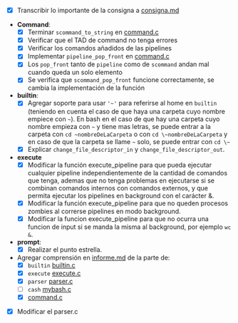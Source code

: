 - [x] Transcribir lo importante de la consigna a [consigna.md](consigna.md)
- **Command**:
    - [x] Terminar `scommand_to_string` en [command.c](skeleton2021/command.c)
    - [x] Verificar que el TAD de command no tenga errores
    - [x] Verificar los comandos añadidos de las pipelines
    - [x] Implementar `pipeline_pop_front` en [command.c](skeleton2021/command.c)
    - [x] Los `pop_front` tanto de `pipeline` como de `scommand` andan mal cuando queda un solo elemento
    - [x] Se verifica que `scommand_pop_front` funcione correctamente, se cambia la implementación de la función

- **builtin**:
    - [x] Agregar soporte para usar `'~'` para referirse al home en `builtin` (teniendo en cuenta el caso de que haya una carpeta cuyo nombre empiece con `~`).
    En bash en el caso de que hay una carpeta cuyo nombre empieza con `~` y tiene mas letras, se puede entrar a la carpeta con `cd ~nombreDeLaCarpeta` o con `cd \~nombreDeLaCarpeta` y en caso de que la carpeta se llame `~` solo, se puede entrar con `cd \~`
    - [x] Explicar `change_file_descriptor_in` y `change_file_descriptor_out`.

- **execute**
    - [x] Modificar la función execute_pipeline para que pueda ejecutar cualquier pipeline independientemente de la cantidad de comandos que tenga, ademas que no tenga problemas en ejecutarse si se combinan comandos internos con comandos externos, y que permita ejecutar los pipelines en background con el carácter &.
    - [x] Modificar la función execute_pipeline para que no queden procesos zombies al correrse pipelines en modo background.
    - [x] Modificar la funcion execute_pipeline para que no ocurra una funcion de input si se manda la misma al background, por ejemplo `wc &`.

- **prompt**:
    - [x] Realizar el punto estrella.

- Agregar comprensión en [informe.md](informe.md) de la parte de:
    - [x] `builtin` [builtin.c](skeleton2021/builtin.c)
    - [x] `execute` [execute.c](skeleton2021/execute.c)
    - [x] `parser` [parser.c](skeleton2021/parser.h)
    - [ ] `cash` [mybash.c](skeleton2021/mybash.c)
    - [x] [command.c](skeleton2021/command.c)
- [x] Modificar el parser.c